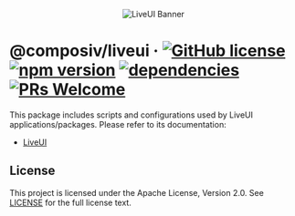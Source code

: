 <p align="center">
  <img src="https://liveui.composiv.ai/img/liveui-readme-banner.jpg" alt="LiveUI Banner" />
</p>

# @composiv/liveui &middot; [![GitHub license](https://img.shields.io/github/license/composiv/liveui?color=blue)](https://github.com/composiv/liveui/blob/master/LICENSE) [![npm version](https://img.shields.io/npm/v/@composiv/liveui?color=blue)](https://www.npmjs.com/package/@composiv/liveui) [![dependencies](https://img.shields.io/david/composiv/liveui)](https://www.npmjs.com/package/@composiv/liveui) [![PRs Welcome](https://img.shields.io/badge/PRs-welcome-brightgreen.svg)](https://liveui.composiv.ai/docs/contributing)

This package includes scripts and configurations used by LiveUI applications/packages.
Please refer to its documentation:

- [LiveUI](https://liveui.composiv.ai/docs/liveui)

## License
This project is licensed under the Apache License, Version 2.0. See [LICENSE](https://github.com/composiv/liveui/blob/master/LICENSE) for the full license text.
